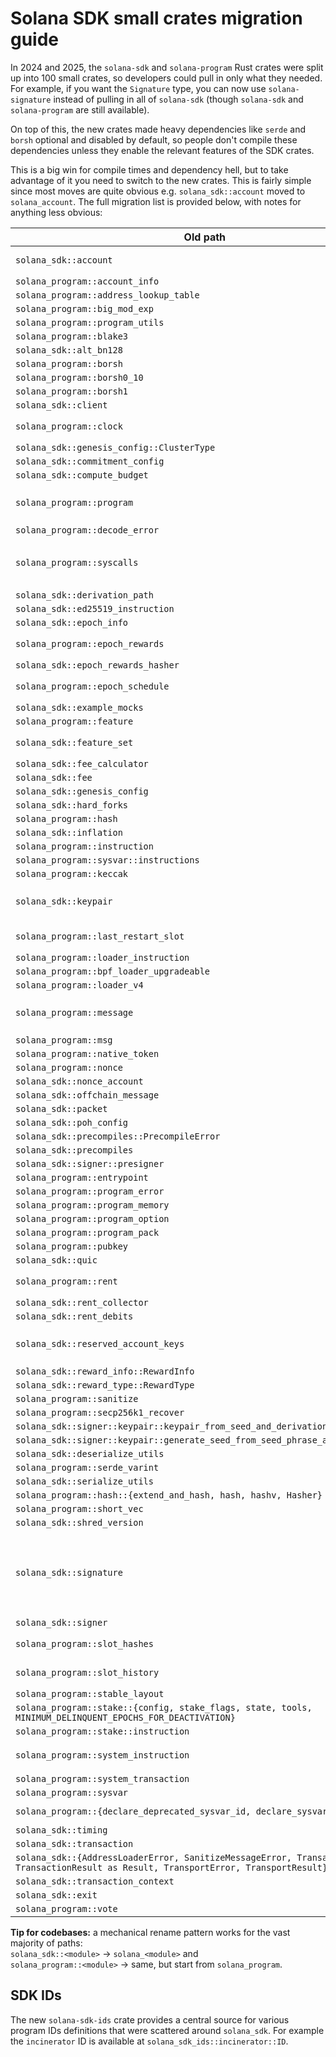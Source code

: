 # Solana SDK small crates migration guide

In 2024 and 2025, the `solana-sdk` and `solana-program` Rust crates were split up into 100 small crates, so developers could pull in only what they needed. For example, if you want the `Signature` type, you can now use `solana-signature` instead of pulling in all of `solana-sdk` (though `solana-sdk` and `solana-program` are still available).

On top of this, the new crates made heavy dependencies like `serde` and `borsh` optional and disabled by default, so people don't compile these dependencies unless they enable the relevant features of the SDK crates.

This is a big win for compile times and dependency hell, but to take advantage of it you need to switch to the new crates. This is fairly simple since most moves are quite obvious e.g. `solana_sdk::account` moved to `solana_account`. The full migration list is provided below, with notes for anything less obvious:


| Old path | New path | Notes |
|-----------|----------------------|-----------------------------------------------------|
| `solana_sdk::account` | `solana_account` | Much of this is behind the `bincode` feature
| `solana_program::account_info` | `solana_account_info` |
| `solana_program::address_lookup_table` | `solana_address_lookup_table_interface` |
| `solana_program::big_mod_exp` | `solana_big_mod_exp` |
| `solana_program::program_utils` | `solana_bincode` |
| `solana_program::blake3` | `solana_blake3_hasher` |
| `solana_sdk::alt_bn128` | `solana_bn254` |
| `solana_program::borsh` | `solana_borsh::deprecated` |
| `solana_program::borsh0_10` | `solana_borsh::v0_10` |
| `solana_program::borsh1` | `solana_borsh::v1` |
| `solana_sdk::client` | `solana_client_traits` |
| `solana_program::clock` | `solana_clock` | Activate the `sysvar` feature for sysvar impl
| `solana_sdk::genesis_config::ClusterType` | `solana_cluster_type::ClusterType` |
| `solana_sdk::commitment_config` | `solana_commitment_config` |
| `solana_sdk::compute_budget` | `solana_compute_budget_interface` |
| `solana_program::program` | `solana_cpi` | The new crate doesn't support program stubs
| `solana_program::decode_error` | `solana_decode_error` |
| `solana_program::syscalls` | `solana_define_syscall` | Some of the syscall definitions live in other places e.g. `solana_msg::syscalls`
| `solana_sdk::derivation_path` | `solana_derivation_path` |
| `solana_sdk::ed25519_instruction` | `solana_ed25519_program` |
| `solana_sdk::epoch_info` | `solana_epoch_info` |
| `solana_program::epoch_rewards` | `solana_epoch_rewards` | Activate the `sysvar` feature for sysvar impl
| `solana_sdk::epoch_rewards_hasher` | `solana_epoch_rewards_hasher` |
| `solana_program::epoch_schedule` | `solana_epoch_schedule` | Activate the `sysvar` feature for sysvar impl
| `solana_sdk::example_mocks` | `solana_example_mocks` |
| `solana_program::feature` | `solana_feature_gate_interface` |
| `solana_sdk::feature_set` | `solana_feature_set` | Use `agave-feature-set` crate instead
| `solana_sdk::fee_calculator` | `solana_fee_calculator` |
| `solana_sdk::fee` | `solana_fee_structure` |
| `solana_sdk::genesis_config` | `solana_genesis_config` |
| `solana_sdk::hard_forks` | `solana_hard_forks` |
| `solana_program::hash` | `solana_hash` |
| `solana_sdk::inflation` | `solana_inflation` |
| `solana_program::instruction` | `solana_instruction` |
| `solana_program::sysvar::instructions` | `solana_instructions_sysvar` |
| `solana_program::keccak` | `solana_keccak_hasher` |
| `solana_sdk::keypair` | `solana_keypair` | Some functionality is behind the `seed-derivable` feature
| `solana_program::last_restart_slot` | `solana_last_restart_slot` | Activate the `sysvar` feature for sysvar impl
| `solana_program::loader_instruction` | `solana_loader_v2_interface` |
| `solana_program::bpf_loader_upgradeable` | `solana_loader_v3_interface` |
| `solana_program::loader_v4` | `solana_loader_v4_interface` |
| `solana_program::message` | `solana_message` | Much is behind the `serde`, `bincode` and `blake3` features
| `solana_program::msg` | `solana_msg::msg` |
| `solana_program::native_token` | `solana_native_token` |
| `solana_program::nonce` | `solana_nonce` |
| `solana_sdk::nonce_account` | `solana_nonce_account` |
| `solana_sdk::offchain_message` | `solana_offchain_message` |
| `solana_sdk::packet` | `solana_packet` |
| `solana_sdk::poh_config` | `solana_poh_config` |
| `solana_sdk::precompiles::PrecompileError` | `solana_precompile_error::PrecompileError` |
| `solana_sdk::precompiles` | `solana_precompiles` |
| `solana_sdk::signer::presigner` | `solana_presigner` |
| `solana_program::entrypoint` | `solana_program_entrypoint` |
| `solana_program::program_error` | `solana_program_error` |
| `solana_program::program_memory` | `solana_program_memory` |
| `solana_program::program_option` | `solana_program_option` |
| `solana_program::program_pack` | `solana_program_pack` |
| `solana_program::pubkey` | `solana_pubkey` |
| `solana_sdk::quic` | `solana_quic_definitions` |
| `solana_program::rent` | `solana_rent` | Activate the `sysvar` feature for sysvar impl
| `solana_sdk::rent_collector` | `solana_rent_collector` | 
| `solana_sdk::rent_debits` | `solana_rent_debits` |
| `solana_sdk::reserved_account_keys` | `solana_reserved_account_keys` | Use `agave-reserved-account-keys` crate instead
| `solana_sdk::reward_info::RewardInfo` | `solana_reward_info::RewardInfo` |
| `solana_sdk::reward_type::RewardType` | `solana_reward_info::RewardType` |
| `solana_program::sanitize` | `solana_sanitize` |
| `solana_program::secp256k1_recover` | `solana_secp256k1_recover` |
| `solana_sdk::signer::keypair::keypair_from_seed_and_derivation_path` | `solana_seed_derivable::keypair_from_seed_and_derivation_path` |
| `solana_sdk::signer::keypair::generate_seed_from_seed_phrase_and_passphrase` | `solana_seed_phrase::generate_seed_from_seed_phrase_and_passphrase` |
| `solana_sdk::deserialize_utils` | `solana_serde` |
| `solana_program::serde_varint` | `solana_serde_varint` |
| `solana_sdk::serialize_utils` | `solana_serialize_utils` |
| `solana_program::hash::{extend_and_hash, hash, hashv, Hasher}` | `solana_sha256_hasher::{extend_and_hash, hash, hashv, Hasher}` |
| `solana_program::short_vec` | `solana_short_vec` |
| `solana_sdk::shred_version` | `solana_shred_version` |
| `solana_sdk::signature` | `solana_signature` | `solana_sdk::signature` contained re-exports from the `keypair` module. These are not available in `solana-signature`, only in `solana-keypair`
| `solana_sdk::signer` | `solana_signer` |
| `solana_program::slot_hashes` | `solana_slot_hashes` | Activate the `sysvar` feature for sysvar impl
| `solana_program::slot_history` | `solana_slot_history` | Activate the `sysvar` feature for sysvar impl
| `solana_program::stable_layout` | `solana_stable_layout` | 
| `solana_program::stake::{config, stake_flags, state, tools, MINIMUM_DELINQUENT_EPOCHS_FOR_DEACTIVATION}` | `solana_stake_interface::{config, stake_flags, state, tools, MINIMUM_DELINQUENT_EPOCHS_FOR_DEACTIVATION}` |
| `solana_program::stake::instruction` | `solana_stake_interface::{error::StakeError, instruction}` |
| `solana_program::system_instruction` | `solana_system_interface::{error::SystemError, instruction, MAX_PERMITTED_ACCOUNTS_DATA_ALLOCATIONS_PER_TRANSACTION, MAX_PERMITTED_DATA_LENGTH}` |
| `solana_program::system_transaction` | `solana_system_transaction` |
| `solana_program::sysvar` | `solana_sysvar` |
| `solana_program::{declare_deprecated_sysvar_id, declare_sysvar_id}` | `solana_sysvar_id::{declare_deprecated_sysvar_id, declare_sysvar_id}` |
| `solana_sdk::timing` | `solana_time_utils` |
| `solana_sdk::transaction` | `solana_transaction` |
| `solana_sdk::{AddressLoaderError, SanitizeMessageError, TransactionError, TransactionResult as Result, TransportError, TransportResult}` | `solana_transaction_error` |
| `solana_sdk::transaction_context` | `solana_transaction_context` |
| `solana_sdk::exit` | `solana_validator_exit` |
| `solana_program::vote` | `solana_vote_interface` |


**Tip for codebases:** a mechanical rename pattern works for the vast majority of paths:  
`solana_sdk::<module>` → `solana_<module>` and  
`solana_program::<module>` → same, but start from `solana_program`.

## SDK IDs

The new `solana-sdk-ids` crate provides a central source for various program IDs definitions that were
scattered around `solana_sdk`. For example the `incinerator` ID is available at `solana_sdk_ids::incinerator::ID`.
